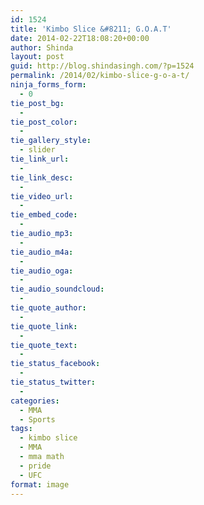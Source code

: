 ```yaml
---
id: 1524
title: 'Kimbo Slice &#8211; G.O.A.T'
date: 2014-02-22T18:08:20+00:00
author: Shinda
layout: post
guid: http://blog.shindasingh.com/?p=1524
permalink: /2014/02/kimbo-slice-g-o-a-t/
ninja_forms_form:
  - 0
tie_post_bg:
  - 
tie_post_color:
  - 
tie_gallery_style:
  - slider
tie_link_url:
  - 
tie_link_desc:
  - 
tie_video_url:
  - 
tie_embed_code:
  - 
tie_audio_mp3:
  - 
tie_audio_m4a:
  - 
tie_audio_oga:
  - 
tie_audio_soundcloud:
  - 
tie_quote_author:
  - 
tie_quote_link:
  - 
tie_quote_text:
  - 
tie_status_facebook:
  - 
tie_status_twitter:
  - 
categories:
  - MMA
  - Sports
tags:
  - kimbo slice
  - MMA
  - mma math
  - pride
  - UFC
format: image
---
```

